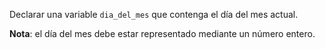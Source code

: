 Declarar una variable `dia_del_mes` que contenga el día del mes actual.

**Nota**: el día del mes debe estar representado mediante un número entero.